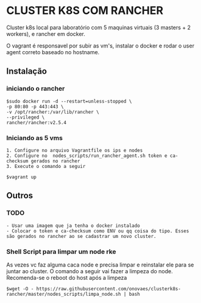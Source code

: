 # CLUSTER K8S COM RANCHER 

Cluster k8s local para laboratório com 5 maquinas virtuais (3 masters + 2 workers), e rancher em docker.

O vagrant é responsavel por subir as vm's, instalar o docker e rodar o user agent correto baseado no hostname.

## Instalação

### iniciando o rancher

    $sudo docker run -d --restart=unless-stopped \
    -p 80:80 -p 443:443 \
    -v /opt/rancher:/var/lib/rancher \
    --privileged \
    rancher/rancher:v2.5.4

### Iniciando as 5 vms

    1. Configure no arquivo Vagrantfile os ips e nodes
    2. Configure no  nodes_scripts/run_rancher_agent.sh token e ca-checksum gerados no rancher
    3. Execute o comando a seguir

    $vagrant up


## Outros

### TODO

    - Usar uma imagem que ja tenha o docker instalado
    - Colocar o token e ca-checksum como ENV ou qq coisa do tipo. Esses são gerados no rancher ao se cadastrar um novo cluster.

### Shell Script para limpar um node rke

As vezes vc faz alguma caca node e precisa limpar e reinstalar ele para se juntar ao cluster. O comando a seguir vai fazer a limpeza do node. Recomenda-se o reboot do host após a limpeza

    $wget -O - https://raw.githubusercontent.com/onovaes/clusterk8s-rancher/master/nodes_scripts/limpa_node.sh | bash